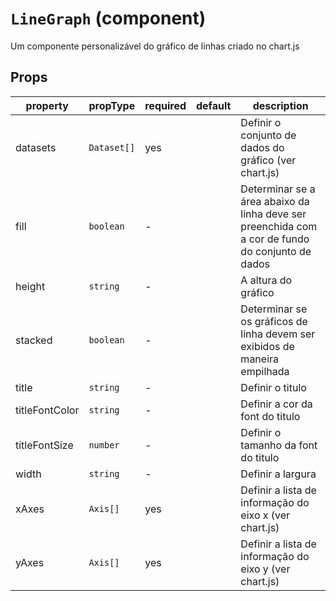 # `LineGraph` (component)

Um componente personalizável do gráfico de linhas criado no chart.js

## Props

| property       | propType    | required | default | description                                                                                       |
| -------------- | ----------- | -------- | ------- | ------------------------------------------------------------------------------------------------- |
| datasets       | `Dataset[]` | yes      |         | Definir o conjunto de dados do gráfico (ver chart.js)                                                                        |
| fill           | `boolean`   | -        |         | Determinar se a área abaixo da linha deve ser preenchida com a cor de fundo do conjunto de dados |
| height         | `string`    | -        |         | A altura do gráfico                                                                           |
| stacked        | `boolean`   | -        |         | Determinar se os gráficos de linha devem ser exibidos de maneira empilhada                         |
| title          | `string`    | -        |         | Definir o titulo                                 |
| titleFontColor | `string`    | -        |         | Definir a cor da font do titulo                                 |
| titleFontSize  | `number`    | -        |         | Definir o tamanho da font do titulo                                 |
| width          | `string`    | -        |         | Definir a largura                                 |
| xAxes          | `Axis[]`    | yes      |         | Definir a lista de informação do eixo x (ver chart.js) |
| yAxes          | `Axis[]`    | yes      |         | Definir a lista de informação do eixo y (ver chart.js) |
